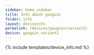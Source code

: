 ```yaml
---
sidebar: home_sidebar
title: Info about gauguin
folder: info
layout: deviceinfo
permalink: /devices/gauguin/variant2/
device: gauguin_variant2
---
```

{% include templates/device_info.md %}
